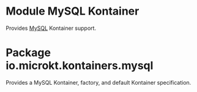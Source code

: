 # Module MySQL Kontainer

Provides [MySQL](https://www.mysql.com/) Kontainer support.

# Package io.microkt.kontainers.mysql

Provides a MySQL Kontainer, factory, and default Kontainer specification.

